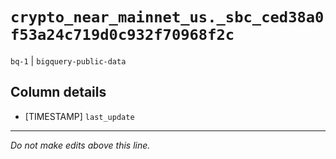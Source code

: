 # `crypto_near_mainnet_us._sbc_ced38a0f53a24c719d0c932f70968f2c`
`bq-1` | `bigquery-public-data`

## Column details
* [TIMESTAMP] `last_update`

-------------------------------------------------------------------------------
*Do not make edits above this line.*

